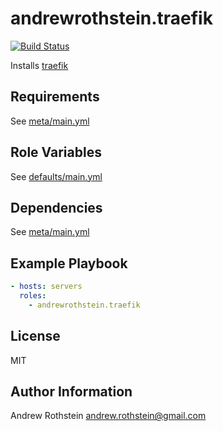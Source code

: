 andrewrothstein.traefik
=========
[![Build Status](https://travis-ci.org/andrewrothstein/ansible-traefik.svg?branch=master)](https://travis-ci.org/andrewrothstein/ansible-traefik)

Installs [traefik](https://traefik.io/)

Requirements
------------

See [meta/main.yml](meta/main.yml)

Role Variables
--------------

See [defaults/main.yml](defaults/main.yml)

Dependencies
------------

See [meta/main.yml](meta/main.yml)

Example Playbook
----------------

```yml
- hosts: servers
  roles:
    - andrewrothstein.traefik
```

License
-------

MIT

Author Information
------------------

Andrew Rothstein <andrew.rothstein@gmail.com>
